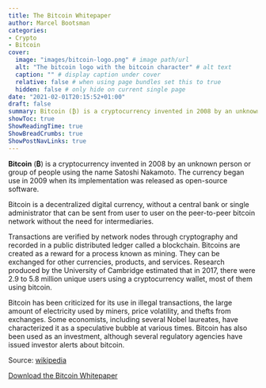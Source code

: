 ```yaml
---
title: The Bitcoin Whitepaper
author: Marcel Bootsman
categories:
- Crypto
- Bitcoin
cover: 
  image: "images/bitcoin-logo.png" # image path/url
  alt: "The bitcoin logo with the bitcoin character" # alt text
  caption: "" # display caption under cover
  relative: false # when using page bundles set this to true
  hidden: false # only hide on current single page
date: "2021-02-01T20:15:52+01:00"
draft: false
summary: Bitcoin (₿) is a cryptocurrency invented in 2008 by an unknown person or group of people using the name Satoshi Nakamoto.
showToc: true
ShowReadingTime: true
ShowBreadCrumbs: true
ShowPostNavLinks: true
---
```

**Bitcoin** (**₿**) is a cryptocurrency invented in 2008 by an unknown person or group of people using the name Satoshi Nakamoto. The currency began use in 2009 when its implementation was released as open-source software.

Bitcoin is a decentralized digital currency, without a central bank or single administrator that can be sent from user to user on the peer-to-peer bitcoin network without the need for intermediaries.

Transactions are verified by network nodes through cryptography and recorded in a public distributed ledger called a blockchain. Bitcoins are created as a reward for a process known as mining. They can be exchanged for other currencies, products, and services. Research produced by the University of Cambridge estimated that in 2017, there were 2.9 to 5.8 million unique users using a cryptocurrency wallet, most of them using bitcoin.

Bitcoin has been criticized for its use in illegal transactions, the large amount of electricity used by miners, price volatility, and thefts from exchanges. Some economists, including several Nobel laureates, have characterized it as a speculative bubble at various times. Bitcoin has also been used as an investment, although several regulatory agencies have issued investor alerts about bitcoin.

Source: [wikipedia](https://en.wikipedia.org/wiki/Bitcoin)

[Download the Bitcoin Whitepaper](bitcoin-whitepaper.pdf)